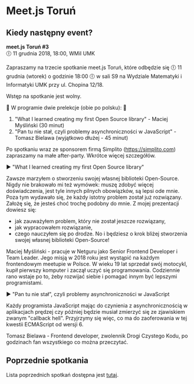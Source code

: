 # Meet.js Toruń

## Kiedy następny event?
**meet.js Toruń #3**  
🕕 11 grudnia 2018, 18:00, WMiI UMK

Zapraszamy na trzecie spotkanie meet.js Toruń, które odbędzie się 🕕 11 grudnia (wtorek) o godzinie 18:00 🕕 w sali S9 na Wydziale Matematyki i Informatyki UMK przy ul. Chopina 12/18.

Wstęp na spotkanie jest wolny.

🎤 W programie dwie prelekcje (obie po polsku): 🎤
1. "What I learned creating my first Open Source library" - Maciej Myśliński (30 minut)
2. "Pan tu nie stał, czyli problemy asynchroniczności w JavaScript" - Tomasz Bielawa (wyjątkowo dłużej - 45 minut)

Po spotkaniu wraz ze sponsorem firmą Simplito (https://simplito.com) zapraszamy na małe after-party. Wkrótce więcej szczegółów.

► "What I learned creating my first Open Source library"

Zawsze marzyłem o stworzeniu swojej własnej biblioteki Open-Source. Nigdy nie brakowało mi też wymówek: muszę zdobyć więcej doświadczenia, jest tyle innych pilnych obowiązków, są lepsi ode mnie. Poza tym wydawało się, że każdy istotny problem został już rozwiązany. Założę się, że jesteś choć trochę podobny do mnie.
Z mojej prezentacji dowiesz się:
- jak zauważyłem problem, który nie został jeszcze rozwiązany,
- jak wypracowałem rozwiązanie,
- czego nauczyłem się po drodze.
No i będziesz o krok bliżej stworzenia swojej własnej biblioteki Open-Source!

Maciej Myśliński - pracuje w Netguru jako Senior Frontend Developer i Team Leader. Jego misją w 2018 roku jest wystąpić na każdym frontendowym meetupie w Polsce. W wieku 19 lat sprzedał swój motocykl, kupił pierwszy komputer i zaczął uczyć się programowania. Codziennie rano wstaje po to, żeby rozwijać siebie i pomagać innym być lepszymi programistami.


► "Pan tu nie stał", czyli problemy asynchroniczności w JavaScript

Każdy programista JavaScript mając do czynienia z asynchronicznością w aplikacjach 
prędzej czy później będzie musiał zmierzyć się ze zjawiskiem zwanym "callback hell".
Przyjrzymy się więc, co ma do zaoferowania w tej kwestii ECMAScript od wersji 6.

Tomasz Bielawa - Frontend developer, zwolennik Drogi Czystego Kodu, po godzinach fan wszystkiego co można przeczytać.

## Poprzednie spotkania
Lista poprzednich spotkań dostępna jest [tutaj](previous.md).
